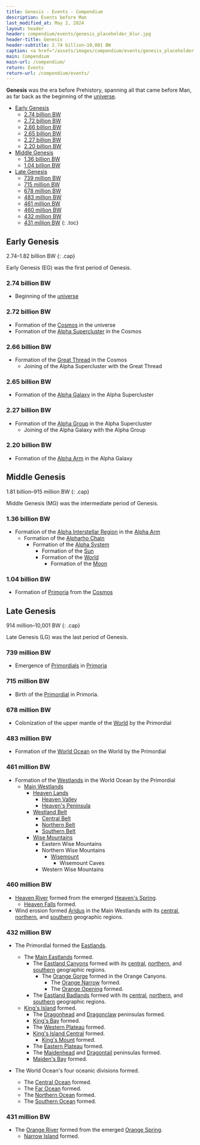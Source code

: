 ```yaml
---
title: Genesis - Events - Compendium
description: Events before Man
last_modified_at: May 2, 2024
layout: header
header: compendium/events/genesis_placeholder_blur.jpg
header-title: Genesis
header-subtitle: 2.74 billion–10,001 BW
caption: <a href="/assets/images/compendium/events/genesis_placeholder.jpg" target="_blank">AI placeholder artwork</a> generated above using <a href="https://creator.nightcafe.studio/creation/p8Ur1u71VRDNyCDxJslE" target="_blank">Juggernaut XL 8.0</a> — <a href="https://creativecommons.org/publicdomain/zero/1.0/" target="_blank">CC0 1.0</a>
main: Compendium
main-url: /compendium/
return: Events
return-url: /compendium/events/
---
```


**Genesis** was the era before Prehistory, spanning all that came before Man, as far back as the beginning of the [universe](/compendium/locations/universe/).

- [Early Genesis](#early-genesis)
  - [2.74 billion BW](#274-billion-bw)
  - [2.72 billion BW](#272-billion-bw)
  - [2.66 billion BW](#266-billion-bw)
  - [2.65 billion BW](#265-billion-bw)
  - [2.27 billion BW](#227-billion-bw)
  - [2.20 billion BW](#220-billion-bw)
- [Middle Genesis](#middle-genesis)
  - [1.36 billion BW](#136-billion-bw)
  - [1.04 billion BW](#104-billion-bw)
- [Late Genesis](#late-genesis)
  - [739 million BW](#739-million-bw)
  - [715 million BW](#715-million-bw)
  - [678 million BW](#678-million-bw)
  - [483 million BW](#483-million-bw)
  - [461 million BW](#461-million-bw)
  - [460 million BW](#460-million-bw)
  - [432 million BW](#432-million-bw)
  - [431 million BW](#431-million-bw)
{: .toc}

## Early Genesis
2.74–1.82 billion BW
{: .cap}

Early Genesis (EG) was the first period of Genesis.

### 2.74 billion BW

- Beginning of the [universe](/compendium/locations/universe/)

### 2.72 billion BW

- Formation of the [Cosmos](/compendium/locations/cosmos/) in the universe
- Formation of the [Alpha Supercluster](/compendium/locations/alpha-supercluster/) in the Cosmos

### 2.66 billion BW

- Formation of the [Great Thread](/compendium/locations/great-thread/) in the Cosmos
  - Joining of the Alpha Supercluster with the Great Thread

### 2.65 billion BW

- Formation of the [Alpha Galaxy](/compendium/locations/alpha-galaxy/) in the Alpha Supercluster

### 2.27 billion BW

- Formation of the [Alpha Group](/compendium/locations/alpha-group/) in the Alpha Supercluster
  - Joining of the Alpha Galaxy with the Alpha Group

### 2.20 billion BW

- Formation of the [Alpha Arm](/compendium/locations/alpha-arm/) in the Alpha Galaxy

## Middle Genesis
1.81 billion–915 million BW
{: .cap}

Middle Genesis (MG) was the intermediate period of Genesis.

### 1.36 billion BW

- Formation of the [Alpha Interstellar Region](/compendium/locations/alpha-interstellar-region/) in the [Alpha Arm](/compendium/locations/alpha-arm/)
  - Formation of the [Alpharho Chain](/compendium/locations/alpharho-chain/)
    - Formation of the [Alpha System](/compendium/locations/alpha-system/)
      - Formation of the [Sun](/compendium/locations/sun/)
      - Formation of the [World](/compendium/locations/world/)
        - Formation of the [Moon](/compendium/locations/moon/)

### 1.04 billion BW

- Formation of [Primoria](/compendium/locations/primoria/) from the [Cosmos](/compendium/locations/cosmos/)

## Late Genesis
914 million–10,001 BW
{: .cap}

Late Genesis (LG) was the last period of Genesis.

### 739 million BW

- Emergence of [Primordials](/compendium/life/primordials/) in [Primoria](/compendium/locations/primoria/)

### 715 million BW

- Birth of the [Primordial](/compendium/creatures/primordial/) in Primoria.

### 678 million BW

- Colonization of the upper mantle of the [World](/compendium/locations/world/) by the Primordial

### 483 million BW

- Formation of the [World Ocean](/compendium/locations/world-ocean/) on the World by the Primordial

### 461 million BW

- Formation of the [Westlands](/compendium/locations/westlands/) in the World Ocean by the Primordial
  - [Main Westlands](/compendium/locations/main-westlands/)
    - [Heaven Lands](/compendium/locations/heaven-lands/)
      - [Heaven Valley](/compendium/locations/heaven-valley/)
      - [Heaven's Peninsula](/compendium/locations/heavens-peninsula/)
    - [Westland Belt](/compendium/locations/westland-belt/)
      - [Central Belt](/compendium/locations/central-belt/)
      - [Northern Belt](/compendium/locations/northern-belt/)
      - [Southern Belt](/compendium/locations/southern-belt/)
    - [Wise Mountains](/compendium/locations/wise-mountains/)
      - Eastern Wise Mountains
      - Northern Wise Mountains
        - [Wisemount](/compendium/locations/wisemount/)
          - Wisemount Caves
      - Western Wise Mountains

### 460 million BW

- [Heaven River](/compendium/locations/heaven-river/) formed from the emerged [Heaven's Spring](/compendium/locations/heavens-spring/).
  - [Heaven Falls](/compendium/locations/heaven-falls/) formed.
- Wind erosion formed [Aridus](/compendium/locations/aridus/) in the Main Westlands with its [central](/compendium/locations/central-aridus/), [northern](/compendium/locations/northern-aridus/), and [southern](/compendium/locations/southern-aridus/) geographic regions.

### 432 million BW

- The Primordial formed the [Eastlands](/compendium/locations/eastlands/).
  - The [Main Eastlands](/compendium/locations/main-eastlands/) formed.
    - The [Eastland Canyons](/compendium/locations/eastland-canyons/) formed with its [central](/compendium/locations/orange-canyons/), [northern](/compendium/locations/white-canyons/), and [southern](/compendium/locations/brown-canyons/) geographic regions.
      - The [Orange Gorge](/compendium/locations/orange-gorge/) formed in the Orange Canyons.
        - The [Orange Narrow](/compendium/locations/orange-narrow/) formed.
        - The [Orange Opening](/compendium/locations/orange-opening/) formed.
    - The [Eastland Badlands](/compendium/locations/eastland-badlands/) formed with its [central](/compendium/locations/central-badlands/), [northern](/compendium/locations/northern-badlands/), and [southern](/compendium/locations/southern-badlands/) geographic regions.
  - [King's Island](/compendium/locations/kings-island/) formed.
    - The [Dragonhead](/compendium/locations/dragonhead/) and [Dragonclaw](/compendium/locations/dragonclaw/) peninsulas formed.
    - [King's Bay](/compendium/locations/kings-bay/) formed.
    - The [Western Plateau](/compendium/locations/western-plateau/) formed.
    - [King's Island Central](/compendium/locations/kings-island-central/) formed.
      - [King's Mount](/compendium/locations/kings-mount/) formed.
    - The [Eastern Plateau](/compendium/locations/eastern-plateau/) formed.
    - The [Maidenhead](/compendium/locations/maidenhead/) and [Dragontail](/compendium/locations/dragontail/) peninsulas formed.
    - [Maiden's Bay](/compendium/locations/maidens-bay/) formed.

- The World Ocean's four oceanic divisions formed.
  - The [Central Ocean](/compendium/locations/central-ocean/) formed.
  - The [Far Ocean](/compendium/locations/far-ocean/) formed.
  - The [Northern Ocean](/compendium/locations/northern-ocean/) formed.
  - The [Southern Ocean](/compendium/locations/southern-ocean/) formed.

### 431 million BW

- The [Orange River](/compendium/locations/orange-river/) formed from the emerged [Orange Spring](/compendium/locations/orange-spring/).
  - [Narrow Island](/compendium/locations/narrow-island/) formed.